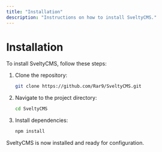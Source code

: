 ```yaml
---
title: "Installation"
description: "Instructions on how to install SveltyCMS."
---
```


# Installation

To install SveltyCMS, follow these steps:

1. Clone the repository:
    ```sh
    git clone https://github.com/Rar9/SveltyCMS.git
    ```

2. Navigate to the project directory:
    ```sh
    cd SveltyCMS
    ```

3. Install dependencies:
    ```sh
    npm install
    ```

SveltyCMS is now installed and ready for configuration.
